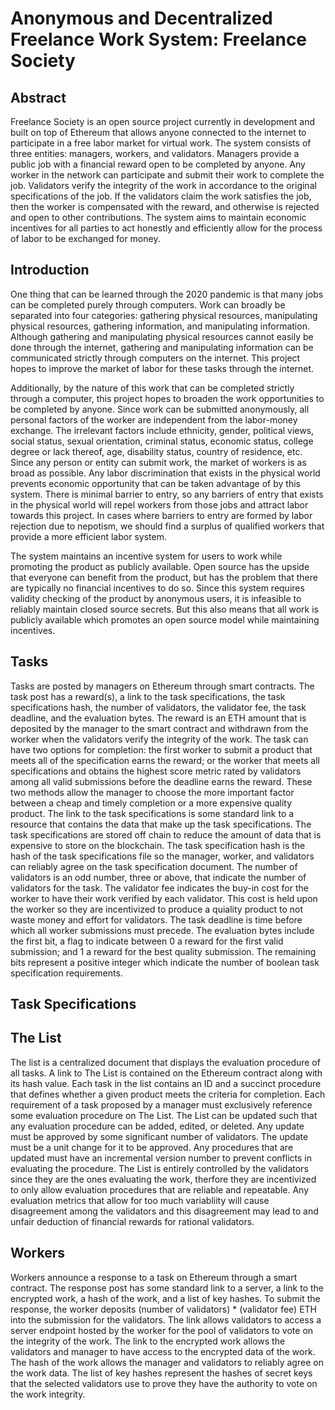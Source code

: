 # Anonymous and Decentralized Freelance Work System: Freelance Society

## Abstract

Freelance Society is an open source project currently in development and built on top of Ethereum that allows anyone connected to the internet to participate in a free labor market for virtual work. The system consists of three entities: managers, workers, and validators. Managers provide a public job with a financial reward open to be completed by anyone. Any worker in the network can participate and submit their work to complete the job. Validators verify the integrity of the work in accordance to the original specifications of the job. If the validators claim the work satisfies the job, then the worker is compensated with the reward, and otherwise is rejected and open to other contributions. The system aims to maintain economic incentives for all parties to act honestly and efficiently allow for the process of labor to be exchanged for money.

## Introduction

One thing that can be learned through the 2020 pandemic is that many jobs can be completed purely through computers. Work can broadly be separated into four categories: gathering physical resources, manipulating physical resources, gathering information, and manipulating information. Although gathering and manipulating physical resources cannot easily be done through the internet, gathering and manipulating information can be communicated strictly through computers on the internet. This project hopes to improve the market of labor for these tasks through the internet.

Additionally, by the nature of this work that can be completed strictly through a computer, this project hopes to broaden the work opportunities to be completed by anyone. Since work can be submitted anonymously, all personal factors of the worker are independent from the labor-money exchange. The irrelevant factors include ethnicity, gender, political views, social status, sexual orientation, criminal status, economic status, college degree or lack thereof, age, disability status, country of residence, etc. Since any person or entity can submit work, the market of workers is as broad as possible. Any labor discrimination that exists in the physical world prevents economic opportunity that can be taken advantage of by this system. There is minimal barrier to entry, so any barriers of entry that exists in the physical world will repel workers from those jobs and attract labor towards this project. In cases where barriers to entry are formed by labor rejection due to nepotism, we should find a surplus of qualified workers that provide a more efficient labor system.

The system maintains an incentive system for users to work while promoting the product as publicly available. Open source has the upside that everyone can benefit from the product, but has the problem that there are typically no financial incentives to do so. Since this system requires validity checking of the product by anonymous users, it is infeasible to reliably maintain closed source secrets. But this also means that all work is publicly available which promotes an open source model while maintaining incentives.

## Tasks

Tasks are posted by managers on Ethereum through smart contracts. The task post has a reward(s), a link to the task specifications, the task specifications hash, the number of validators, the validator fee, the task deadline, and the evaluation bytes. The reward is an ETH amount that is deposited by the manager to the smart contract and withdrawn from the worker when the validators verify the integrity of the work. The task can have two options for completion: the first worker to submit a product that meets all of the specification earns the reward; or the worker that meets all specifications and obtains the highest score metric rated by validators among all valid submissions before the deadline earns the reward. These two methods allow the manager to choose the more important factor between a cheap and timely completion or a more expensive quality product. The link to the task specifications is some standard link to a resource that contains the data that make up the task specifications. The task specifications are stored off chain to reduce the amount of data that is expensive to store on the blockchain. The task specification hash is the hash of the task specifications file so the manager, worker, and validators can reliably agree on the task specification document. The number of validators is an odd number, three or above, that indicate the number of validators for the task. The validator fee indicates the buy-in cost for the worker to have their work verified by each validator. This cost is held upon the worker so they are incentivized to produce a quiality product to not waste money and effort for validators. The task deadline is time before which all worker submissions must precede. The evaluation bytes include the first bit, a flag to indicate between 0 a reward for the first valid submission; and 1 a reward for the best quality submission. The remaining bits represent a positive integer which indicate the number of boolean task specification requirements.

## Task Specifications

## The List

The list is a centralized document that displays the evaluation procedure of all tasks. A link to The List is contained on the Ethereum contract along with its hash value. Each task in the list contains an ID and a succinct procedure that defines whether a given product meets the criteria for completion. Each requirement of a task proposed by a manager must exclusively reference some evaluation procedure on The List. The List can be updated such that any evaluation procedure can be added, edited, or deleted. Any update must be approved by some significant number of validators. The update must be a unit change for it to be approved. Any procedures that are updated must have an incremental version number to prevent conflicts in evaluating the procedure. The List is entirely controlled by the validators since they are the ones evaluating the work, therfore they are incentivized to only allow evaluation procedures that are reliable and repeatable. Any evaluation metrics that allow for too much variabliity will cause disagreement among the validators and this disagreement may lead to and unfair deduction of financial rewards for rational validators. 

## Workers

Workers announce a response to a task on Ethereum through a smart contract. The response post has some standard link to a server, a link to the encrypted work, a hash of the work, and a list of key hashes. To submit the response, the worker deposits (number of validators) * (validator fee) ETH into the submission for the validators. The link allows validators to access a server endpoint hosted by the worker for the pool of validators to vote on the integrity of the work. The link to the encrypted work allows the validators and manager to have access to the encrypted data of the work. The hash of the work allows the manager and validators to reliably agree on the work data. The list of key hashes represent the hashes of secret keys that the selected validators use to prove they have the authority to vote on the work integrity.
